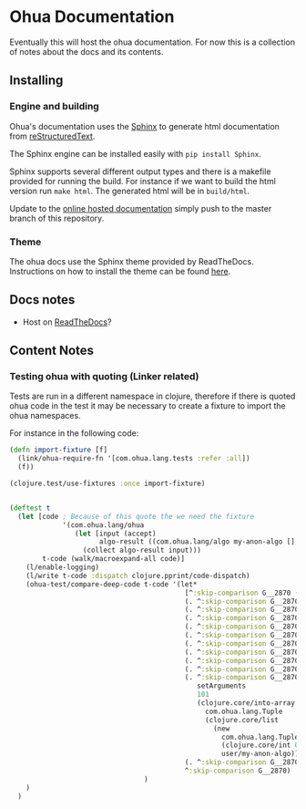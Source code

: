 # Ohua Documentation

Eventually this will host the ohua documentation.
For now this is a collection of notes about the docs and its contents.

## Installing

### Engine and building

Ohua's documentation uses the [Sphinx](http://www.sphinx-doc.org/) to generate html documentation from [reStructuredText](http://docutils.sourceforge.net/rst.html).

The Sphinx engine can be installed easily with `pip install Sphinx`.

Sphinx supports several different output types and there is a makefile provided for running the build.
For instance if we want to build the html version run `make html`.
The generated html will be in `build/html`.

Update to the [online hosted documentation](https://ohua.readthedocs.io/) simply push to the master branch of this repository.

### Theme

The ohua docs use the Sphinx theme provided by ReadTheDocs.
Instructions on how to install the theme can be found [here](https://github.com/snide/sphinx_rtd_theme).


## Docs notes

- Host on [ReadTheDocs](https://readthedocs.org)?

## Content Notes

### Testing ohua with quoting (Linker related)

Tests are run in a different namespace in clojure, therefore if there is quoted ohua code in the test it may be necessary to create a fixture to import the ohua namespaces.

For instance in the following code:

```Clojure
(defn import-fixture [f]
  (link/ohua-require-fn '[com.ohua.lang.tests :refer :all])
  (f))

(clojure.test/use-fixtures :once import-fixture)


(deftest t
  (let [code ; Because of this quote the we need the fixture
             '(com.ohua.lang/ohua
                (let [input (accept)
                      algo-result ((com.ohua.lang/algo my-anon-algo [] (read)))]
                  (collect algo-result input)))
        t-code (walk/macroexpand-all code)]
    (l/enable-logging)
    (l/write t-code :dispatch clojure.pprint/code-dispatch)
    (ohua-test/compare-deep-code t-code '(let*
                                           [^:skip-comparison G__2870 (new com.ohua.lang.OhuaRuntime)]
                                           (. ^:skip-comparison G__2870 createOperator "accept" 100)
                                           (. ^:skip-comparison G__2870 createOperator "com.ohua.lang/algo-in-void" 101)
                                           (. ^:skip-comparison G__2870 createOperator "com.ohua.lang/algo-out" 102)
                                           (. ^:skip-comparison G__2870 createOperator "read" 103)
                                           (. ^:skip-comparison G__2870 createOperator "collect" 104)
                                           (. ^:skip-comparison G__2870 registerDependency 100 -1 104 1)
                                           (. ^:skip-comparison G__2870 registerDependency 101 -1 103 -1)
                                           (. ^:skip-comparison G__2870 registerDependency 102 -1 104 0)
                                           (. ^:skip-comparison G__2870 registerDependency 103 -1 102 0)
                                           (. ^:skip-comparison G__2870
                                              setArguments
                                              101
                                              (clojure.core/into-array
                                                com.ohua.lang.Tuple
                                                (clojure.core/list
                                                  (new
                                                    com.ohua.lang.Tuple
                                                    (clojure.core/int 0)
                                                    user/my-anon-algo))))
                                           (. ^:skip-comparison G__2870 execute {"shared-env-vars" {}})
                                           ^:skip-comparison G__2870)
                                 )
    )
  )
```

